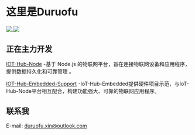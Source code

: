 # 这里是Duruofu


<a href="https://github.com/DuRuofu">
  <img align="center" src="https://github-readme-stats.vercel.app/api?username=Duruofu&count_private=true&show_icons=true&theme=dark" />
</a>
<a href="https://github.com/DuRuofu">
  <img align="center" src="https://github-readme-stats.vercel.app/api/top-langs/?username=Duruofu&langs_count=8&theme=dark&count_private=true&layout=compact&card_width=280" />
</a>

## 正在主力开发
[IOT-Hub-Node](https://github.com/HubConnectors/IoT-Hub-Node) -基于 Node.js 的物联网平台，旨在连接物联网设备和应用程序，提供数据持久化和可靠管理 。


[IOT-Hub-Embedded-Support](https://github.com/HubConnectors/IOT-Hub-Embedded-Support) -IoT-Hub-Embedded提供硬件项目示范，与IoT-Hub-Node平台相互配合，构建功能强大、可靠的物联网应用程序。

## 联系我
E-mail: duruofu.xin@outlook.com
